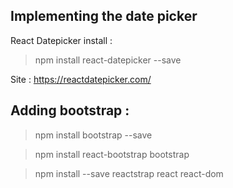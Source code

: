 

## Implementing the date picker
React Datepicker install : 
> npm install react-datepicker --save

Site : https://reactdatepicker.com/

## Adding bootstrap : 
> npm install bootstrap --save

> npm install react-bootstrap bootstrap

> npm install --save reactstrap react react-dom